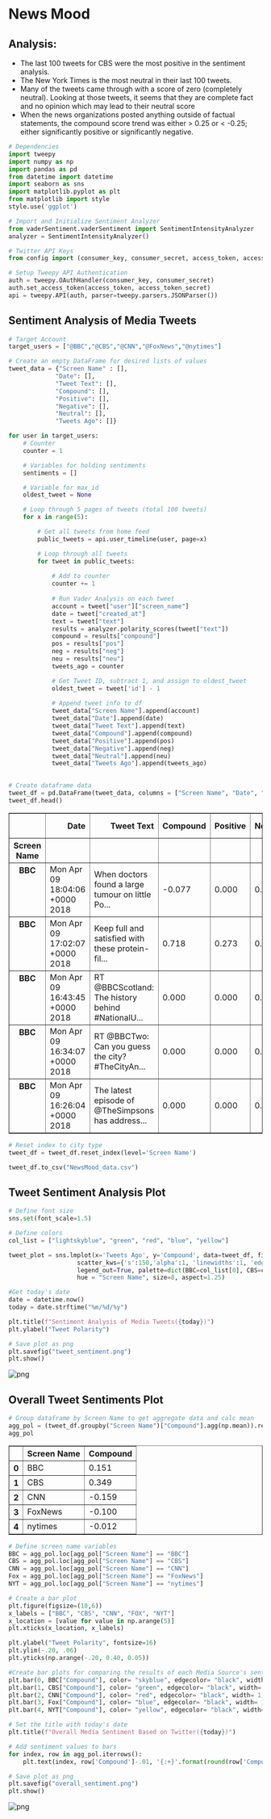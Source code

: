 
# News Mood
## Analysis:
- The last 100 tweets for CBS were the most positive in the sentiment analysis.
- The New York Times is the most neutral in their last 100 tweets.
- Many of the tweets came through with a score of zero (completely neutral).  Looking at those tweets, it seems that they are complete fact and no opinion which may lead to their neutral score
- When the news organizations posted anything outside of factual statements, the compound score trend was either > 0.25 or < -0.25; either significantly positive or significantly negative.


```python
# Dependencies
import tweepy
import numpy as np
import pandas as pd
from datetime import datetime
import seaborn as sns
import matplotlib.pyplot as plt
from matplotlib import style
style.use('ggplot')

# Import and Initialize Sentiment Analyzer
from vaderSentiment.vaderSentiment import SentimentIntensityAnalyzer
analyzer = SentimentIntensityAnalyzer()

# Twitter API Keys
from config import (consumer_key, consumer_secret, access_token, access_token_secret)

# Setup Tweepy API Authentication
auth = tweepy.OAuthHandler(consumer_key, consumer_secret)
auth.set_access_token(access_token, access_token_secret)
api = tweepy.API(auth, parser=tweepy.parsers.JSONParser())
```

## Sentiment Analysis of Media Tweets


```python
# Target Account
target_users = ["@BBC","@CBS","@CNN","@FoxNews","@nytimes"]

# Create an empty DataFrame for desired lists of values
tweet_data = {"Screen Name" : [],
             "Date": [],
             "Tweet Text": [],
             "Compound": [],
             "Positive": [],
             "Negative": [],
             "Neutral": [], 
             "Tweets Ago": []}

for user in target_users:
    # Counter
    counter = 1

    # Variables for holding sentiments
    sentiments = []

    # Variable for max_id
    oldest_tweet = None

    # Loop through 5 pages of tweets (total 100 tweets)
    for x in range(5):

        # Get all tweets from home feed
        public_tweets = api.user_timeline(user, page=x)

        # Loop through all tweets 
        for tweet in public_tweets:
            
            # Add to counter 
            counter += 1
            
            # Run Vader Analysis on each tweet
            account = tweet["user"]["screen_name"]
            date = tweet["created_at"]
            text = tweet["text"]
            results = analyzer.polarity_scores(tweet["text"])
            compound = results["compound"]
            pos = results["pos"]
            neg = results["neg"]
            neu = results["neu"]
            tweets_ago = counter

            # Get Tweet ID, subtract 1, and assign to oldest_tweet
            oldest_tweet = tweet['id'] - 1
            
            # Append tweet info to df
            tweet_data["Screen Name"].append(account)
            tweet_data["Date"].append(date)
            tweet_data["Tweet Text"].append(text)
            tweet_data["Compound"].append(compound)
            tweet_data["Positive"].append(pos)
            tweet_data["Negative"].append(neg)
            tweet_data["Neutral"].append(neu)
            tweet_data["Tweets Ago"].append(tweets_ago)
            

```


```python
# Create dataframe data
tweet_df = pd.DataFrame(tweet_data, columns = ["Screen Name", "Date", "Tweet Text","Compound", "Positive", "Negative", "Neutral", "Tweets Ago"]).set_index("Screen Name").round(3)
tweet_df.head()
```




<div>
<style>
    .dataframe thead tr:only-child th {
        text-align: right;
    }

    .dataframe thead th {
        text-align: left;
    }

    .dataframe tbody tr th {
        vertical-align: top;
    }
</style>
<table border="1" class="dataframe">
  <thead>
    <tr style="text-align: right;">
      <th></th>
      <th>Date</th>
      <th>Tweet Text</th>
      <th>Compound</th>
      <th>Positive</th>
      <th>Negative</th>
      <th>Neutral</th>
      <th>Tweets Ago</th>
    </tr>
    <tr>
      <th>Screen Name</th>
      <th></th>
      <th></th>
      <th></th>
      <th></th>
      <th></th>
      <th></th>
      <th></th>
    </tr>
  </thead>
  <tbody>
    <tr>
      <th>BBC</th>
      <td>Mon Apr 09 18:04:06 +0000 2018</td>
      <td>When doctors found a large tumour on little Po...</td>
      <td>-0.077</td>
      <td>0.000</td>
      <td>0.064</td>
      <td>0.936</td>
      <td>2</td>
    </tr>
    <tr>
      <th>BBC</th>
      <td>Mon Apr 09 17:02:07 +0000 2018</td>
      <td>Keep full and satisfied with these protein-fil...</td>
      <td>0.718</td>
      <td>0.273</td>
      <td>0.000</td>
      <td>0.727</td>
      <td>3</td>
    </tr>
    <tr>
      <th>BBC</th>
      <td>Mon Apr 09 16:43:45 +0000 2018</td>
      <td>RT @BBCScotland: The history behind #NationalU...</td>
      <td>0.000</td>
      <td>0.000</td>
      <td>0.000</td>
      <td>1.000</td>
      <td>4</td>
    </tr>
    <tr>
      <th>BBC</th>
      <td>Mon Apr 09 16:34:07 +0000 2018</td>
      <td>RT @BBCTwo: Can you guess the city? #TheCityAn...</td>
      <td>0.000</td>
      <td>0.000</td>
      <td>0.000</td>
      <td>1.000</td>
      <td>5</td>
    </tr>
    <tr>
      <th>BBC</th>
      <td>Mon Apr 09 16:26:04 +0000 2018</td>
      <td>The latest episode of @TheSimpsons has address...</td>
      <td>0.000</td>
      <td>0.000</td>
      <td>0.000</td>
      <td>1.000</td>
      <td>6</td>
    </tr>
  </tbody>
</table>
</div>




```python
# Reset index to city type
tweet_df = tweet_df.reset_index(level='Screen Name')
```


```python
tweet_df.to_csv("NewsMood_data.csv")
```

## Tweet Sentiment Analysis Plot


```python
# Define font size
sns.set(font_scale=1.5)

# Define colors
col_list = ["lightskyblue", "green", "red", "blue", "yellow"]

tweet_plot = sns.lmplot(x='Tweets Ago', y='Compound', data=tweet_df, fit_reg=False, 
                   scatter_kws={'s':150,'alpha':1, 'linewidths':1, 'edgecolor':'k'}, 
                   legend_out=True, palette=dict(BBC=col_list[0], CBS=col_list[1], CNN=col_list[2], FoxNews=col_list[3], nytimes=col_list[4]),
                   hue = "Screen Name", size=8, aspect=1.25)

#Get today's date
date = datetime.now()
today = date.strftime("%m/%d/%y")

plt.title(f"Sentiment Analysis of Media Tweets({today})")
plt.ylabel("Tweet Polarity")

# Save plot as png
plt.savefig("tweet_sentiment.png")
plt.show()
```


![png](output_8_0.png)


## Overall Tweet Sentiments Plot


```python
# Group dataframe by Screen Name to get aggregate data and calc mean
agg_pol = (tweet_df.groupby("Screen Name")["Compound"].agg(np.mean)).reset_index().round(3)
agg_pol
```




<div>
<style>
    .dataframe thead tr:only-child th {
        text-align: right;
    }

    .dataframe thead th {
        text-align: left;
    }

    .dataframe tbody tr th {
        vertical-align: top;
    }
</style>
<table border="1" class="dataframe">
  <thead>
    <tr style="text-align: right;">
      <th></th>
      <th>Screen Name</th>
      <th>Compound</th>
    </tr>
  </thead>
  <tbody>
    <tr>
      <th>0</th>
      <td>BBC</td>
      <td>0.151</td>
    </tr>
    <tr>
      <th>1</th>
      <td>CBS</td>
      <td>0.349</td>
    </tr>
    <tr>
      <th>2</th>
      <td>CNN</td>
      <td>-0.159</td>
    </tr>
    <tr>
      <th>3</th>
      <td>FoxNews</td>
      <td>-0.100</td>
    </tr>
    <tr>
      <th>4</th>
      <td>nytimes</td>
      <td>-0.012</td>
    </tr>
  </tbody>
</table>
</div>




```python
# Define screen name variables
BBC = agg_pol.loc[agg_pol["Screen Name"] == "BBC"]
CBS = agg_pol.loc[agg_pol["Screen Name"] == "CBS"]
CNN = agg_pol.loc[agg_pol["Screen Name"] == "CNN"]
Fox = agg_pol.loc[agg_pol["Screen Name"] == "FoxNews"]
NYT = agg_pol.loc[agg_pol["Screen Name"] == "nytimes"]

# Create a bar plot
plt.figure(figsize=(10,6))
x_labels = ["BBC", "CBS", "CNN", "FOX", "NYT"]
x_location = [value for value in np.arange(5)]
plt.xticks(x_location, x_labels)

plt.ylabel("Tweet Polarity", fontsize=16)
plt.ylim(-.20, .06)
plt.yticks(np.arange(-.20, 0.40, 0.05))

#Create bar plots for comparing the results of each Media Source's sentiment analysis
plt.bar(0, BBC["Compound"], color= "skyblue", edgecolor= "black", width= 1)
plt.bar(1, CBS["Compound"], color= "green", edgecolor= "black", width= 1)
plt.bar(2, CNN["Compound"], color= "red", edgecolor= "black", width= 1)
plt.bar(3, Fox["Compound"], color= "blue", edgecolor= "black", width= 1)
plt.bar(4, NYT["Compound"], color= "yellow", edgecolor= "black", width= 1)

# Set the title with today's date
plt.title(f"Overall Media Sentiment Based on Twitter({today})")

# Add sentiment values to bars
for index, row in agg_pol.iterrows():
    plt.text(index, row['Compound']-.01, '{:+}'.format(round(row['Compound'], 2)), ha="center", va='top')

# Save plot as png
plt.savefig("overall_sentiment.png")
plt.show()

```


![png](output_11_0.png)

